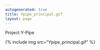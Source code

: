 ```yaml
---
autogenerated: true
title: Ypipe_principal.gif
layout: page
---
```


Project Y-Pipe

{% include img src="Ypipe_principal.gif" %}

